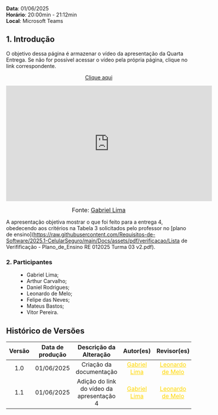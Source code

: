 **Data**: 01/06/2025 <br>
**Horário**: 20:00min - 21:12min <br>
**Local**: Microsoft Teams <br>

## 1. Introdução

O objetivo dessa página é armazenar o vídeo da apresentação da Quarta Entrega. Se não for possível acessar o vídeo pela própria página, clique no link correspondente.

<p style="text-align: center"><a href="https://youtu.be/iT5W2eLXJ84" target="blanket">Clique aqui</a></p>

<center>
<iframe width="560" height="315" src="https://www.youtube.com/embed/iT5W2eLXJ84" title="YouTube video player" frameborder="0" allow="accelerometer; autoplay; clipboard-write; encrypted-media; gyroscope; picture-in-picture; web-share" referrerpolicy="strict-origin-when-cross-origin" allowfullscreen></iframe>
</center>


<font size="3"><p style="text-align: center">Fonte: [Gabriel Lima](https://github.com/gabriel-lima258)</p></font>

A apresentação objetiva mostrar o que foi feito para a entrega 4, obedecendo aos critérios na Tabela 3 solicitados pelo professor no [plano de ensino](https://raw.githubusercontent.com/Requisitos-de-Software/2025.1-CelularSeguro/main/Docs/assets/pdf/verificacao/Lista de Verifificação - Plano_de_Ensino RE 012025 Turma 03 v2.pdf).

### 2. Participantes
<ul style="text-align: justify; padding-left: 4em; margin-top: 0.5em;">
<li>Gabriel Lima;
<li>Arthur Carvalho;
<li>Daniel Rodrigues;
<li>Leonardo de Melo;
<li>Felipe das Neves;
<li>Mateus Bastos;
<li>Vitor Pereira.
</ul>

## Histórico de Versões 

| Versão | Data de produção   | Descrição da Alteração                               | Autor(es)             | Revisor(es)      |Data de Revisão |
| :----: | :----------------: | :--------------------------------------------------: | :-------------------: | :-------------:  |  :-----------: |
1.0 | 01/06/2025 | Criação da documentação | <a style="color:gold;" href="https://github.com/gabriel-lima258" target="_blank">Gabriel Lima</a> | <a style="color:gold;" href="https://github.com/leozinlima" target="_blank">Leonardo de Melo</a> | 01/06/2025 |
1.1 | 01/06/2025 | Adição do link do vídeo da apresentação 4 | <a style="color:gold;" href="https://github.com/gabriel-lima258" target="_blank">Gabriel Lima</a> | <a style="color:gold;" href="https://github.com/leozinlima" target="_blank">Leonardo de Melo</a> | 01/06/2025 |